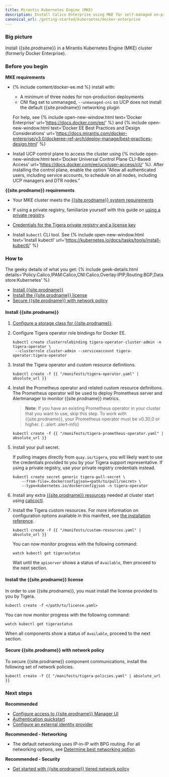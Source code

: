 ```yaml
---
title: Mirantis Kubernetes Engine (MKE)
description: Install Calico Enterprise using MKE for self-managed on-premises deployments.
canonical_url: /getting-started/kubernetes/docker-enterprise
---
```


### Big picture

Install {{site.prodname}} in a Mirantis Kubernetes Engine (MKE) cluster (formerly Docker Enterprise).

### Before you begin

**MKE requirements**

- {% include content/docker-ee.md %} install with:

   - A minimum of three nodes for non-production deployments
   - CNI flag set to unmanaged, `--unmanaged-cni` so UCP does not install the default {{site.prodname}} networking plugin

   For help, see {% include open-new-window.html text='Docker Enterprise' url='https://docs.docker.com/ee/' %} and {% include open-new-window.html text='Docker EE Best Practices and Design Considerations' url='https://docs.mirantis.com/docker-enterprise/v3.0/dockeree-ref-arch/deploy-manage/best-practices-design.html' %}

- Install UCP control plane to access the cluster using {% include open-new-window.html text='Docker Universal Control Plane CLI-Based Access' url='https://docs.docker.com/ee/ucp/user-access/cli/' %}. After installing the control plane, enable the option "Allow all authenticated users, including service accounts, to schedule on all nodes, including UCP managers and DTR nodes."

**{{site.prodname}} requirements**

- Your MKE cluster meets the [{{site.prodname}} system requirements]({{site.baseurl}}/getting-started/kubernetes/requirements)

- If using a private registry, familiarize yourself with this guide on [using a private registry]({{site.baseurl}}/getting-started/private-registry).

- [Credentials for the Tigera private registry and a license key]({{site.baseurl}}/getting-started/calico-enterprise)

- Install `kubectl` CLI tool. See {% include open-new-window.html text='Install kubectl' url='https://kubernetes.io/docs/tasks/tools/install-kubectl/' %}

### How to

The geeky details of what you get:
{% include geek-details.html details='Policy:Calico,IPAM:Calico,CNI:Calico,Overlay:IPIP,Routing:BGP,Datastore:Kubernetes' %}

- [Install {{site.prodname}}](#install-calico-enterprise)
- [Install the {{site.prodname}} license](#install-the-calico-enterprise-license)
- [Secure {{site.prodname}} with network policy](#secure-calico-enterprise-with-network-policy)

#### Install {{site.prodname}}

1. [Configure a storage class for {{site.prodname}}]({{site.baseurl}}/getting-started/create-storage).

1. Configure Tigera operator role bindings for Docker EE.
   
   ```
   kubectl create clusterrolebinding tigera-operator-cluster-admin -n tigera-operator \
    --clusterrole cluster-admin --serviceaccount tigera-operator:tigera-operator
   ```

1. Install the Tigera operator and custom resource definitions.

   ```
   kubectl create -f {{ "/manifests/tigera-operator.yaml" | absolute_url }}
   ```

1. Install the Prometheus operator and related custom resource definitions. The Prometheus operator will be used to deploy Prometheus server and Alertmanager to monitor {{site.prodname}} metrics.

   > **Note**: If you have an existing Prometheus operator in your cluster that you want to use, skip this step. To work with {{site.prodname}}, your Prometheus operator must be v0.30.0 or higher.
   {: .alert .alert-info}

   ```
   kubectl create -f {{ "/manifests/tigera-prometheus-operator.yaml" | absolute_url }}
   ```

1. Install your pull secret.

   If pulling images directly from `quay.io/tigera`, you will likely want to use the credentials provided to you by your Tigera support representative. If using a private registry, use your private registry credentials instead.

   ```
   kubectl create secret generic tigera-pull-secret \
       --from-file=.dockerconfigjson=<path/to/pull/secret> \
       --type=kubernetes.io/dockerconfigjson -n tigera-operator
   ```

1. Install any extra [{{site.prodname}} resources]({{site.baseurl}}/reference/resources) needed at cluster start using [calicoctl]({{site.baseurl}}/reference/calicoctl/overview).

1. Install the Tigera custom resources. For more information on configuration options available in this manifest, see [the installation reference]({{site.baseurl}}/reference/installation/api).

   ```
   kubectl create -f {{ "/manifests/custom-resources.yaml" | absolute_url }}
   ```

   You can now monitor progress with the following command:

   ```
   watch kubectl get tigerastatus
   ```

   Wait until the `apiserver` shows a status of `Available`, then proceed to the next section.

#### Install the {{site.prodname}} license

In order to use {{site.prodname}}, you must install the license provided to you by Tigera.

```
kubectl create -f </path/to/license.yaml>
```

You can now monitor progress with the following command:

```
watch kubectl get tigerastatus
```

When all components show a status of `Available`, proceed to the next section.

#### Secure {{site.prodname}} with network policy

To secure {{site.prodname}} component communications, install the following set of network policies.

```
kubectl create -f {{ "/manifests/tigera-policies.yaml" | absolute_url }}
```

### Next steps

**Recommended**

- [Configure access to {{site.prodname}} Manager UI]({{site.baseurl}}/getting-started/cnx/access-the-manager)
- [Authentication quickstart]({{site.baseurl}}/getting-started/cnx/authentication-quickstart)
- [Configure an external identity provider]({{site.baseurl}}/getting-started/cnx/configure-identity-provider)

**Recommended - Networking**

- The default networking uses IP-in-IP with BPG routing. For all networking options, see [Determine best networking option]({{site.baseurl}}/networking/determine-best-networking).

**Recommended - Security**

- [Get started with {{site.prodname}} tiered network policy]({{site.baseurl}}/security/tiered-policy)
